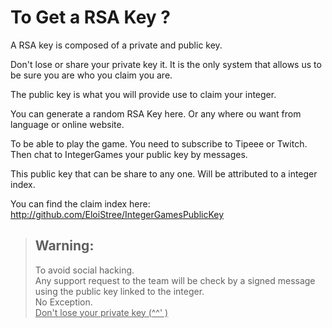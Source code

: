 # To Get a RSA Key ?

A RSA key is composed of a private and public key.

Don't lose or share your private key it.
It is the only system that allows us to be sure you are who you claim you are.

The public key is what you will provide use to claim your integer.


You can generate a random RSA Key here.
Or any where ou want from language or online website.

To be able to play the game. 
You need to subscribe to Tipeee or Twitch.
Then chat to IntegerGames your public key by messages.

This public key that can be share to any one.
Will be attributed to a integer index.

You can find the claim index here:
http://github.com/EloiStree/IntegerGamesPublicKey

> ## Warning:   
> To avoid social hacking.  
> Any support request to the team will be check by a signed message using the public key linked to the integer.  
> No Exception.   
> <u>Don't lose your private key (^^' )</u>  
